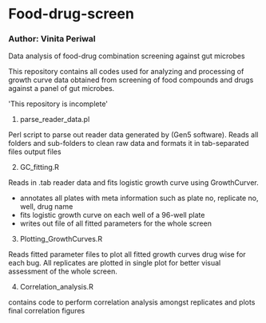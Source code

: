 # Food-drug-screen
### Author: Vinita Periwal
Data analysis of food-drug combination screening against gut microbes

This repository contains all codes used for analyzing and processing of growth curve data obtained from screening of food compounds and drugs against a panel of gut microbes.

'This repository is incomplete'

1. parse_reader_data.pl

Perl script to parse out reader data generated by (Gen5 software). Reads all folders and sub-folders to clean raw data and formats it in tab-separated files output files

2. GC_fitting.R

Reads in .tab reader data and fits logistic growth curve using GrowthCurver.

- annotates all plates with meta information such as plate no, replicate no, well, drug name
- fits logistic growth curve on each well of a 96-well plate
- writes out file of all fitted parameters for the whole screen

3. Plotting_GrowthCurves.R

Reads fitted parameter files to plot all fitted growth curves drug wise for each bug. All replicates are plotted in single plot for better visual assessment of the whole screen.

4. Correlation_analysis.R

contains code to perform correlation analysis amongst replicates and plots final correlation figures

